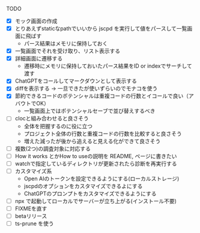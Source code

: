 TODO
- [x] モック画面の作成
- [x] とりあえずstaticなpathでいいから jscpd を実行して値をパースして一覧画面に飛ばす
  - パース結果はメモリに保持しておく
- [x] 一覧画面でそれを受け取り、リスト表示する
- [x] 詳細画面に遷移する
  - 遷移時にメモリに保持しておいたパース結果をID or indexでサーチして渡す
- [x] ChatGPTをコールしてマークダウンとして表示する
- [x] diffを表示する -> 一旦できたが使いずらいのでモナコを使う
- [x] 節約できるコードのポテンシャルは重複コードの行数とイコールで良い（アバウトでOK）
  - 一覧画面上ではポテンシャルセーブで並び替えするべき
- [ ] clocと組み合わせると良さそう
  - 全体を把握するのに役に立つ
  - プロジェクト全体の行数と重複コードの行数を比較すると良さそう
  - 増えた減ったが後から追えると見える化ができて良さそう
- [ ] 複数(2つ)の調査対象に対応する
- [ ] How it works とかHow to useの説明を README, ページに書きたい
- [ ] watchで指定しているディレクトリが更新されたら診断を再実行する
- [ ] カスタマイズ系
  - Open AIのトークンを設定できるようにする(ローカルストレージ)
  - jscpdのオプションをカスタマイズできるよにする
  - ChatGPTのプロンプトをカスタマイズできるようにする
- [ ] npx で起動してローカルでサーバーが立ち上がる(インストール不要)
- [ ] FIXMEを直す
- [ ] betaリリース
- [ ] ts-prune を使う
